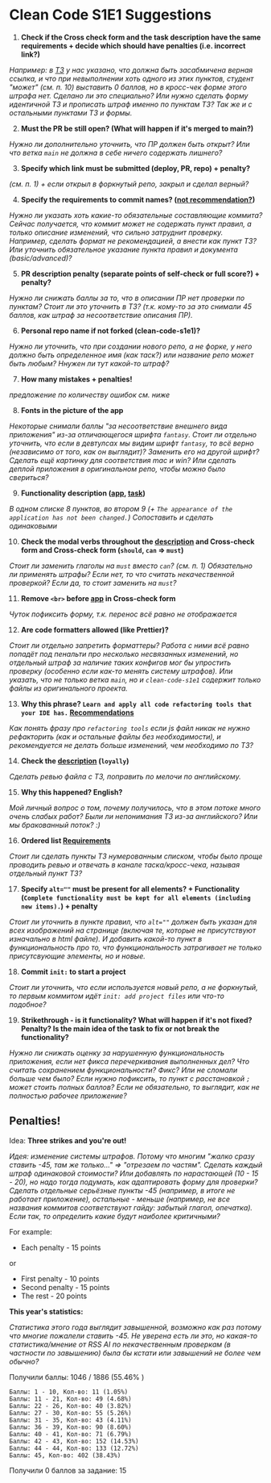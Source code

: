 # Clean Code S1E1 Suggestions

1. **Check if the Cross check form and the task description have the same requirements + decide which should have penalties (i.e. incorrect link?)**

_Например: в [ТЗ](https://github.com/rolling-scopes-school/tasks/blob/master/stage1/modules/clean-code/clean-code-s1e1.md#application-functionality) у нас указано, что должна быть засабмичена верная ссылка, и что при невыполнении хоть одного из этих пунктов, студент "может" (см. п. 10) выставить 0 баллов, но в кросс-чек форме этого штрафа нет. Сделано ли это специально? Или нужно сделать форму идентичной ТЗ и прописать штраф именно по пунктам ТЗ?_
_Так же и с остальными пунктами ТЗ и формы._

2. **Must the PR be still open? (What will happen if it's merged to main?)**

_Нужно ли дополнительно уточнить, что ПР должен быть открыт? Или что ветка `main` не должна в себе ничего содержать лишнего?_

3. **Specify which link must be submitted (deploy, PR, repo) + penalty?**

_(см. п. 1) + если открыл в форкнутый репо, закрыл и сделал верный?_

4. **Specify the requirements to commit names? ([not recommendation?](https://discord.com/channels/516715744646660106/1189153240881827880/1194247729740783716))**

_Нужно ли указать хоть какие-то обязательные составляющие коммита? Сейчас получается, что коммит может не содержать пункт правил, а только описание изменений, что сильно затруднит проверку. Например, сделать формат не рекомендацией, а внести как пункт ТЗ? Или уточнить обязательное указание пункта правил и документа (basic/advanced)?_

5. **PR description penalty (separate points of self-check or full score?) + penalty?**

_Нужно ли снижать баллы за то, что в описании ПР нет проверки по пунктам? Стоит ли это уточнить в ТЗ? (т.к. кому-то за это снимали 45 баллов, как штраф за несоответствие описания ПР)._

6. **Personal repo name if not forked (clean-code-s1e1)?**

_Нужно ли уточнить, что при создании нового репо, а не форке, у него должно быть определенное имя (как таск?) или название репо может быть любым? Ннужен ли тут какой-то штраф?_

7. **How many mistakes + penalties!**

_предложение по количеству ошибок см. ниже_

8. **Fonts in the picture of the app**

_Некоторые снимали баллы "за несоответствие внешнего вида приложения" из-за отличающегося шрифта `fantasy`. Стоит ли отдельно уточнить, что если в девтулсах мы видим шрифт `fantasy`, то всё верно (независимо от того, как он выглядит)? Заменить его на другой шрифт? Сделать ещё картинку для соответствия mac и win? Или сделать деплой приложения в оригинальном репо, чтобы можно было свериться?_

9. **Functionality description ([app](https://github.com/rolling-scopes-school/clean-code-s1e1), [task](https://github.com/rolling-scopes-school/tasks/blob/master/stage1/modules/clean-code/clean-code-s1e1.md#application-functionality))**

_В одном списке 8 пунктов, во втором 9 (+ `The appearance of the application has not been changed.`) Сопоставить и сделать одинаковыми_

10. **Check the modal verbs throughout the [description](https://github.com/rolling-scopes-school/tasks/blob/master/stage1/modules/clean-code/clean-code-s1e1.md) and Cross-check form and Cross-check form (`should`, `can` => `must`)**

_Стоит ли заменить глаголы на `must` вместо `can`? (см. п. 1) Обязательно ли применять штрафы? Если нет, то что считать некачественной проверкой? Если да, то стоит заменить на `must`?_

11. **Remove `<br>` before [app](https://github.com/rolling-scopes-school/clean-code-s1e1) in Cross-check form**

_Чуток пофиксить форму, т.к. перенос всё равно не отображается_

12. **Are code formatters allowed (like Prettier)?**

_Стоит ли отдельно запретить форматтеры? Работа с ними всё равно попадёт под пенальти про несколько несвязанных изменений, но отдельный штраф за наличие таких конфигов мог бы упростить проверку (особенно если как-то менять систему штрафов)._
_Или указать, что не только ветка `main`, но и `clean-code-s1e1` содержит только файлы из оригинального проекта._

13. **Why this phrase? `Learn and apply all code refactoring tools that your IDE has.` [Recommendations](https://github.com/rolling-scopes-school/tasks/blob/master/stage1/modules/clean-code/clean-code-s1e1.md#recommendations)**

_Как понять фразу про `refactoring tools` если js файл никак не нужно рефакторить (как и остальные файлы без необходимости), и рекомендуется не делать больше изменений, чем необходимо по ТЗ?_

14. **Check the [description](https://github.com/rolling-scopes-school/tasks/blob/master/stage1/modules/clean-code/clean-code-s1e1.md#evaluation-criteria) (`loyally`)**

_Сделать ревью файла с ТЗ, поправить по мелочи по английскому._

15. **Why this happened? English?**

_Мой личный вопрос о том, почему получилось, что в этом потоке много очень слабых работ? Были ли непонимания ТЗ из-за английского? Или мы бракованный поток? :)_

16. **Ordered list [Requirements](https://github.com/rolling-scopes-school/tasks/blob/master/stage1/modules/clean-code/clean-code-s1e1.md#implementation-requirements)**

_Стоит ли сделать пункты ТЗ нумерованным списком, чтобы было проще проводить ревью и отвечать в канале таска/кросс-чека, называя отдельный пункт ТЗ?_

17. **Specify `alt=""` must be present for all elements? + Functionality (`Complete functionality must be kept for all elements (including new items).`) + penalty**

_Стоит ли уточнить в пункте правил, что `alt=""` должен быть указан для всех изображений на странице (включая те, которые не присутствуют изначально в html файле). И добавить какой-то пункт в функциональность про то, что функциональность затрагивает не только присутсвующие элементы, но и новые._

18. **Commit `init:` to start a project**

_Стоит ли уточнить, что если используется новый репо, а не форкнутый, то первым коммитом идёт `init: add project files` или что-то подобное?_

19. **Strikethrough - is it functionality? What will happen if it's not fixed? Penalty? Is the main idea of the task to fix or not break the functionality?**

_Нужно ли снижать оценку за нарушенную функциональность приложения, если нет фикса перечеркивания выполненных дел? Что считать сохранением функциональности? Фикс? Или не сломали больше чем было? Если нужно пофиксить, то пункт с расстановкой `;` может стоить полных баллов? Если не обязательно, то выглядит, как не полностью рабочее приложение?_

## Penalties!

Idea: **Three strikes and you're out!**

_Идея: изменение системы штрафов. Потому что многим "жалко сразу ставить -45, там же только..." => "отрезаем по частям"._
_Сделать каждый штраф одинаковой стоимости? Или добавлять по нарастающей (10 - 15 - 20), но надо тогда подумать, как адаптировать форму для проверки? Сделать отдельные серьёзные пункты -45 (например, в итоге не работает приложение), остальные - меньше (например, не все названия коммитов соответствуют гайду: забытый глагол, опечатка). Если так, то определить какие будут наиболее критичными?_

For example:

- Each penalty - 15 points

or

- First penalty - 10 points
- Second penalty - 15 points
- The rest - 20 points

**This year's statistics:**

_Статистика этого года выглядит завышенной, возможно как раз потому что многие пожалели ставить -45._
_Не уверена есть ли это, но какая-то статистика/мнение от RSS AI по некачественным проверкам (в частности по завышению) была бы кстати или завышений не более чем обычно?_

Получили баллы: 1046 / 1886 (55.46% )

    Баллы: 1 - 10, Кол-во: 11 (1.05%)
    Баллы: 11 - 21, Кол-во: 49 (4.68%)
    Баллы: 22 - 26, Кол-во: 40 (3.82%)
    Баллы: 27 - 30, Кол-во: 55 (5.26%)
    Баллы: 31 - 35, Кол-во: 43 (4.11%)
    Баллы: 36 - 39, Кол-во: 90 (8.60%)
    Баллы: 40 - 41, Кол-во: 71 (6.79%)
    Баллы: 42 - 43, Кол-во: 152 (14.53%)
    Баллы: 44 - 44, Кол-во: 133 (12.72%)
    Баллы: 45, Кол-во: 402 (38.43%)

Получили 0 баллов за задание: 15
